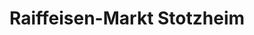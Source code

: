 ---
title: "Raiffeisen-Markt Stotzheim"
url: /euskirchen/raiffeisen-markt-stotzheim/
shop: Garten-Center
---